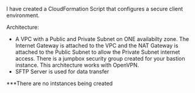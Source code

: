 I have created a CloudFormation Script that configures a secure client environment.

Architecture:
 - A VPC with a Public and Private Subnet on ONE availabilty zone. The Internet Gateway is attached to the VPC and the NAT Gateway is attached to the Public Subnet to allow the Private Subnet internet access. There is a jumpbox security group created for your bastion instance. This architecture works with OpenVPN.
 - SFTP Server is used for data transfer


***There are no intstances being created